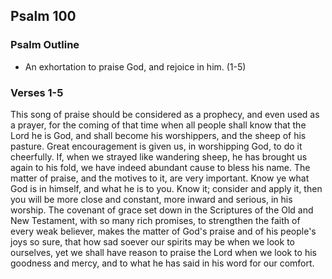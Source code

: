 ## Psalm 100

### Psalm Outline

- An exhortation to praise God, and rejoice in him. (1-5)

### Verses 1-5

This song of praise should be considered as a prophecy, and even used as a prayer, for the coming of that time when all people shall know that the Lord he is God, and shall become his worshippers, and the sheep of his pasture. Great encouragement is given us, in worshipping God, to do it cheerfully. If, when we strayed like wandering sheep, he has brought us again to his fold, we have indeed abundant cause to bless his name. The matter of praise, and the motives to it, are very important. Know ye what God is in himself, and what he is to you. Know it; consider and apply it, then you will be more close and constant, more inward and serious, in his worship. The covenant of grace set down in the Scriptures of the Old and New Testament, with so many rich promises, to strengthen the faith of every weak believer, makes the matter of God's praise and of his people's joys so sure, that how sad soever our spirits may be when we look to ourselves, yet we shall have reason to praise the Lord when we look to his goodness and mercy, and to what he has said in his word for our comfort.


